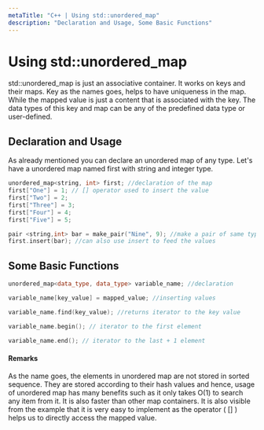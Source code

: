 ```yaml
---
metaTitle: "C++ | Using std::unordered_map"
description: "Declaration and Usage, Some Basic Functions"
---
```


# Using std::unordered_map


std::unordered_map is just an associative container. It works on keys and their maps. Key as the names goes, helps to have uniqueness in the map. While the mapped value is just a content that is associated with the key. The data types of this key and map can be any of the predefined data type or user-defined.



## Declaration and Usage


As already mentioned you can declare an unordered map of any type. Let's have a unordered map named first with string and integer type.

```cpp
unordered_map<string, int> first; //declaration of the map 
first["One"] = 1; // [] operator used to insert the value 
first["Two"] = 2;
first["Three"] = 3;
first["Four"] = 4;
first["Five"] = 5;

pair <string,int> bar = make_pair("Nine", 9); //make a pair of same type
first.insert(bar); //can also use insert to feed the values

```



## Some Basic Functions


```cpp
unordered_map<data_type, data_type> variable_name; //declaration

variable_name[key_value] = mapped_value; //inserting values

variable_name.find(key_value); //returns iterator to the key value

variable_name.begin(); // iterator to the first element

variable_name.end(); // iterator to the last + 1 element

```



#### Remarks


As the name goes, the elements in unordered map are not stored in sorted sequence. They are stored according to their hash values and hence, usage of unordered map has many benefits such as it only takes O(1) to search any item from it. It is also faster than other map containers. It is also visible from the example that it is very easy to implement as the operator ( [] ) helps us to directly access the mapped value.


